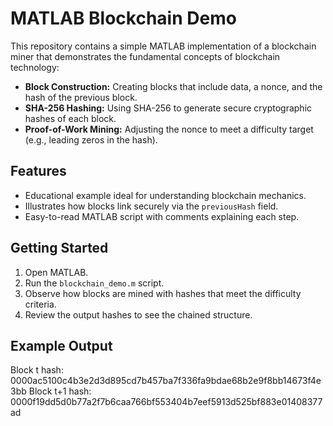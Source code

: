 # MATLAB Blockchain Demo

This repository contains a simple MATLAB implementation of a blockchain miner that demonstrates the fundamental concepts of blockchain technology:

- **Block Construction:** Creating blocks that include data, a nonce, and the hash of the previous block.
- **SHA-256 Hashing:** Using SHA-256 to generate secure cryptographic hashes of each block.
- **Proof-of-Work Mining:** Adjusting the nonce to meet a difficulty target (e.g., leading zeros in the hash).

## Features

- Educational example ideal for understanding blockchain mechanics.
- Illustrates how blocks link securely via the `previousHash` field.
- Easy-to-read MATLAB script with comments explaining each step.

## Getting Started

1. Open MATLAB.
2. Run the `blockchain_demo.m` script.
3. Observe how blocks are mined with hashes that meet the difficulty criteria.
4. Review the output hashes to see the chained structure.

## Example Output
Block t hash: 0000ac5100c4b3e2d3d895cd7b457ba7f336fa9bdae68b2e9f8bb14673f4e3bb
Block t+1 hash: 0000f19dd5d0b77a2f7b6caa766bf553404b7eef5913d525bf883e01408377ad
